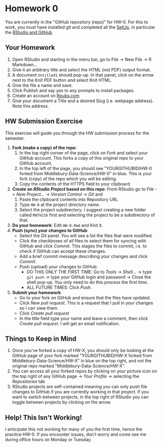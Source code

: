 # Homework 0

You are currently in the "GitHub repository (repo)" for HW-0. For this to work, you must have installed git and completed all the [SetUp](https://github.com/Middlebury-Data-Science/SetUp), in particular the [RStudio and GitHub](https://github.com/Middlebury-Data-Science/SetUp#rstudio-and-github)

## Your Homework

1. Open RStudio and starting in the menu bar, go to File -> New File -> R Markdown...
1. Give it an arbitrary title and select the HTML (not PDF) output format.
1. A document `Untitled1` should pop-up. In that panel, click on the arrow next to the Knit PDF button and select Knit HTML.
1. Give the file a name and save.
1. Click Publish and say yes to any prompts to install packages.
2. Create an account on [Rpubs.com](http://rpubs.com/)
3. Give your document a Title and a desired Slug (i.e. webpage address). Note this address.



## HW Submission Exercise

This exercise will guide you through the HW submission process for the semester. 

1. **Fork (make a copy) of the repo**:
    1. In the top right corner of the page, click on *Fork* and select your GitHub account. This forks a copy of this original repo to your GitHub account.
    1. In the top left of the page, you should see "YOURGITHUBID/HW-0 forked from Middlebury-Data-Science/HW-0" in blue. This is your fork (copy) of the repo which you will be editing.
    1. Copy the contents of the HTTPS field to your clipboard
1. **Create an *RStudio Project* based on this repo**: From RStudio go to *File* -> *New Project...* -> *Version Control* -> *Git* and 
    1. Paste the clipboard contents into Repository URL
    2. Type `HW-0` at the project directory name.
    3. Select the project subdirectory. I suggest creating a new folder called `MATH216` first and selecting the project to be a subdirectory of that.
1. **Do your homework**: Edit `HW-0.Rmd` and Knit it. 
1. **Push (sync) your changes to GitHub**:
    + Select the *Git* panel. You will see a list the files that were modified.
    + Click the checkboxes of all files to select them for syncing with GitHub and click *Commit*. This stages the files to commit, i.e. to check if GitHub can accept these changes.
    + Add a brief commit message describing your changes and click *Commit*.
    + Push (upload) your changes to GitHub:
        + DO THIS ONLY THE FIRST TIME: Go to *Tools* -> *Shell...* -> type `git push` -> type your GitHub login and password -> Close the shell pop-up.  You only need to do this process the first time.
        + ALL FUTURE TIMES: Click *Push*.
1. **Submit your homework**:
    + Go to your fork on GitHub and ensure that the files have updated.
    + Click *New pull request*. This is a request that I pull in your changes so I can view them.
    + Click *Create pull request*
    + In the title field type your name and leave a comment, then click *Create pull request*. I will get an email notification.


## Things to Keep in Mind

1. Once you've forked a copy of HW-X, you should only be looking at the GitHub page of your fork marked "YOURGITHUBID/HW-X forked from Middlebury-Data-Science/HW-X" in blue on the top right, and not the original repo marked "Middlebury-Data-Science/HW-X".
1. You can access all your forked repos by clicking on your picture icon on the top right of any GitHub page -> *Your Profile* -> selecting the *Repositories* tab
1. RStudio projects are self-contained meaning you can only push file changes to GitHub if you are currently working in that project. If you want to switch between projects, in the top right of RStudio you can toggle between projects by clicking on the arrow. 


## Help! This Isn't Working!

I anticipate this not working for many of you the first time, hence the practice HW-0. If you encounter issues, don't worry and come see me during office hours on Monday or Tuesday.
